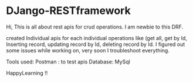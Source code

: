 # DJango-RESTframework
Hi, This is all about rest apis for crud operations. I am newbie to this DRF.

created Individual apis for each individual operations like (get all, get by Id, Inserting record, updating record by Id, deleting record by Id.
I figured out some issues  while working on, very soon I troubleshoot everything.

Tools used:
Postman : to test apis
Database: MySql



HappyLearning !!
